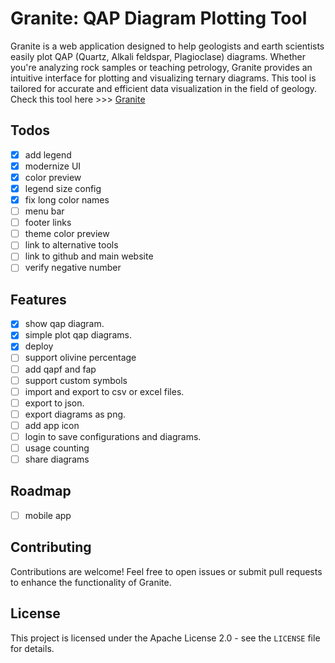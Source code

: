 # Granite: QAP Diagram Plotting Tool

Granite is a web application designed to help geologists and earth scientists easily plot QAP (Quartz, Alkali feldspar, Plagioclase) diagrams. Whether you're analyzing rock samples or teaching petrology, Granite provides an intuitive interface for plotting and visualizing ternary diagrams. This tool is tailored for accurate and efficient data visualization in the field of geology.
Check this tool here >>> [Granite](https://dev4geo-granite.vercel.app/)

## Todos

- [x] add legend
- [x] modernize UI
- [x] color preview 
- [x] legend size config
- [x] fix long color names
- [ ] menu bar
- [ ] footer links
- [ ] theme color preview 
- [ ] link to alternative tools
- [ ] link to github and main website
- [ ] verify negative number

## Features

- [x] show qap diagram.
- [x] simple plot qap diagrams.
- [x] deploy 
- [ ] support olivine percentage
- [ ] add qapf and fap
- [ ] support custom symbols
- [ ] import and export to csv or excel files.
- [ ] export to json.
- [ ] export diagrams as png.
- [ ] add app icon
- [ ] login to save configurations and diagrams.
- [ ] usage counting
- [ ] share diagrams

## Roadmap

- [ ] mobile app

## Contributing

Contributions are welcome! Feel free to open issues or submit pull requests to enhance the functionality of Granite.

## License

This project is licensed under the Apache License 2.0 - see the `LICENSE` file for details.


